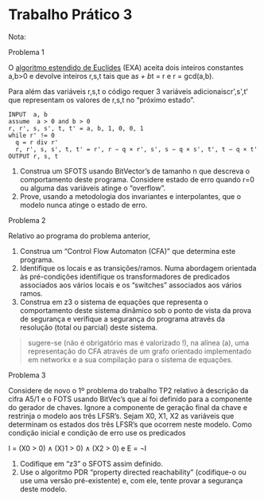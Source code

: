 # Trabalho Prático 3

Nota: 

Problema 1

O [algoritmo estendido de Euclides](https://en.wikipedia.org/wiki/Extended_Euclidean_algorithm) (EXA) aceita dois inteiros constantes a,b>0 e 
devolve inteiros r,s,t tais que a*s + b*t = r e r = gcd(a,b). 

Para além das variáveis r,s,t o código requer 3 variáveis adicionaiscr',s',t' que
representam os valores de r,s,t no “próximo estado”.
    
    INPUT  a, b
    assume  a > 0 and b > 0
    r, r', s, s', t, t' = a, b, 1, 0, 0, 1
    while r' != 0
      q = r div r'
      r, r', s, s', t, t' = r', r − q × r', s', s − q × s', t', t − q × t' 
    OUTPUT r, s, t
    


1. Construa um SFOTS usando BitVector’s de tamanho n que descreva o
comportamento deste programa.  Considere estado de erro quando r=0 ou
alguma das variáveis atinge o “overflow”.
3. Prove, usando a metodologia dos invariantes e interpolantes, que o modelo nunca
atinge o estado de erro.

Problema 2

Relativo ao programa do problema anterior,

1. Construa um “Control Flow Automaton (CFA)” que determina este programa.
2. Identifique os locais e as transições/ramos.  Numa abordagem orientada às
pré-condições  identifique os transformadores de predicados associados aos vários
 locais e os “switches” associados aos vários ramos. 
4. Construa em z3 o sistema de equações que representa o comportamento deste
sistema dinâmico sob o ponto de vista da prova de segurança e verifique a
segurança do programa através da resolução (total ou parcial) deste sistema.
> sugere-se (não é obrigatório mas é valorizado !), na alínea (a), uma representação do
CFA através de  um grafo orientado  implementado  em networkx  e a sua compilação
para o sistema de equações.
    
Problema 3

Considere de novo o 1º problema do trabalho TP2  relativo à descrição da cifra A5/1 e o
FOTS usando BitVec’s que aí foi definido para a componente do gerador de chaves. Ignore
a componente de geração final da chave e restrinja o modelo aos três LFSR’s. 
Sejam X0, X1, X2 as variáveis que determinam os estados dos três LFSR’s que ocorrem
neste modelo. Como condição inicial e condição de erro use os predicados

I = (X0 > 0) ∧ (X}1 > 0) ∧ (X2 > 0) e E = ¬I 

1. Codifique em “z3”  o SFOTS assim definido.
2. Use o algoritmo PDR “property directed reachability” (codifique-o ou use uma
versão pré-existente) e, com ele, tente provar a segurança deste modelo.
